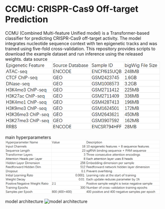 # CCMU: CRISPR-Cas9 Off‑target Prediction

CCMU (Combined Multi-feature Unified model) is a Transformer-based classifier for predicting CRISPR-Cas9 off-target activity. The model integrates nucleotide sequence context with ten epigenetic tracks and was trained using five-fold cross-validation. This repository provides scripts to download the example dataset and run inference using the released weights.
data source
![data source](/docs/data_source.png)

main hyperparameters
![main hyperparameters](docs/hyperparameters.png)

model architecture
![model architecture]()